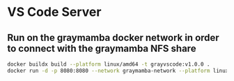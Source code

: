 # VS Code Server

## Run on the graymamba docker network in order to connect with the graymamba NFS share

```bash
docker buildx build --platform linux/amd64 -t grayvscode:v1.0.0 .
docker run -d -p 8080:8080 --network graymamba-network --platform linux/amd64 vscode-server
```